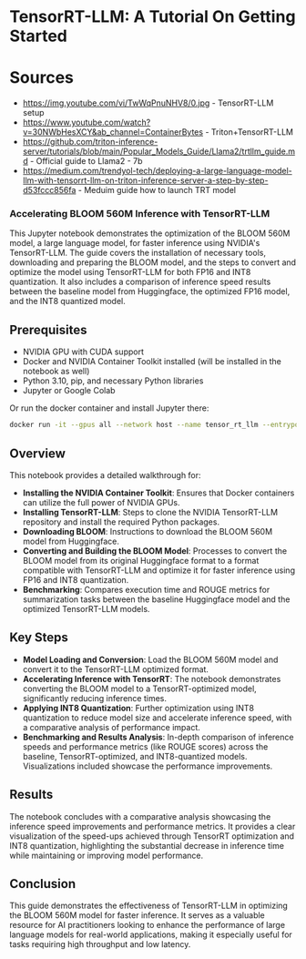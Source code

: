 
# TensorRT-LLM: A Tutorial On Getting Started

# Sources
- https://img.youtube.com/vi/TwWqPnuNHV8/0.jpg - TensorRT-LLM setup
- https://www.youtube.com/watch?v=30NWbHesXCY&ab_channel=ContainerBytes - Triton+TensorRT-LLM
- https://github.com/triton-inference-server/tutorials/blob/main/Popular_Models_Guide/Llama2/trtllm_guide.md - Official guide to Llama2 - 7b
- https://medium.com/trendyol-tech/deploying-a-large-language-model-llm-with-tensorrt-llm-on-triton-inference-server-a-step-by-step-d53fccc856fa - Meduim guide how to launch TRT model

### Accelerating BLOOM 560M Inference with TensorRT-LLM

This Jupyter notebook demonstrates the optimization of the BLOOM 560M model, a large language model, for faster inference using NVIDIA's TensorRT-LLM. The guide covers the installation of necessary tools, downloading and preparing the BLOOM model, and the steps to convert and optimize the model using TensorRT-LLM for both FP16 and INT8 quantization. It also includes a comparison of inference speed results between the baseline model from Huggingface, the optimized FP16 model, and the INT8 quantized model.

## Prerequisites
- NVIDIA GPU with CUDA support
- Docker and NVIDIA Container Toolkit installed (will be installed in the notebook as well)
- Python 3.10, pip, and necessary Python libraries
- Jupyter or Google Colab

Or run the docker container and install Jupyter there:
```bash
docker run -it --gpus all --network host --name tensor_rt_llm --entrypoint /bin/bash -it nvidia/cuda:12.1.0-devel-ubuntu22.04
```


## Overview
This notebook provides a detailed walkthrough for:

- **Installing the NVIDIA Container Toolkit**: Ensures that Docker containers can utilize the full power of NVIDIA GPUs.
- **Installing TensorRT-LLM**: Steps to clone the NVIDIA TensorRT-LLM repository and install the required Python packages.
- **Downloading BLOOM**: Instructions to download the BLOOM 560M model from Huggingface.
- **Converting and Building the BLOOM Model**: Processes to convert the BLOOM model from its original Huggingface format to a format compatible with TensorRT-LLM and optimize it for faster inference using FP16 and INT8 quantization.
- **Benchmarking**: Compares execution time and ROUGE metrics for summarization tasks between the baseline Huggingface model and the optimized TensorRT-LLM models.

## Key Steps

- **Model Loading and Conversion**: Load the BLOOM 560M model and convert it to the TensorRT-LLM optimized format.
- **Accelerating Inference with TensorRT**: The notebook demonstrates converting the BLOOM model to a TensorRT-optimized model, significantly reducing inference times.
- **Applying INT8 Quantization**: Further optimization using INT8 quantization to reduce model size and accelerate inference speed, with a comparative analysis of performance impact.
- **Benchmarking and Results Analysis**: In-depth comparison of inference speeds and performance metrics (like ROUGE scores) across the baseline, TensorRT-optimized, and INT8-quantized models. Visualizations included showcase the performance improvements.

## Results
The notebook concludes with a comparative analysis showcasing the inference speed improvements and performance metrics. It provides a clear visualization of the speed-ups achieved through TensorRT optimization and INT8 quantization, highlighting the substantial decrease in inference time while maintaining or improving model performance.

## Conclusion
This guide demonstrates the effectiveness of TensorRT-LLM in optimizing the BLOOM 560M model for faster inference. It serves as a valuable resource for AI practitioners looking to enhance the performance of large language models for real-world applications, making it especially useful for tasks requiring high throughput and low latency.